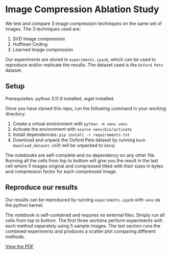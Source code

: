# Image Compression Ablation Study

We test and compare 3 image compression techniques on the same set of images. The 3 techniques used are:

1. SVD Image compression
2. Huffman Coding
3. Learned Image compression

Our experiments are stored in `experiments.ipynb`, which can be used to reproduce and/or replicate the results. The dataset used is the `Oxford Pets` dataset. 

## Setup

Prerequisites: python 3.11.9 installed, wget installed.

Once you have cloned this repo, run the following command in your working directory:

1. Create a virtual environment with `python -m venv venv`
2. Activate the environment with `source venv/bin/activate`
3. Install dependencies: `pip install -r requirements.txt`
4. Download and unpack the Oxford Pets dataset by running `bash download_dataset.sh`(It will be unpacked to `data`)


The notebooks are self-complete and no dependency on any other file. Running all the cells from top to bottom will give you the result in the last cell where 5 images original and compressed titled with their sizes in bytes and compression factor for each compressed image.

## Reproduce our results

Our results can be reproduced by running `experiments.ipynb` with `venv` as the python kernel.

The notebook is self-contained and requires no external files. Simply run all cells from top to bottom. The first three sections perform experiments with each method separately using 5 sample images. The last section runs the combined experiments and produces a scatter plot comparing different methods.

[View the PDF](DSC_210_Group_18_Project_Report.pdf)
